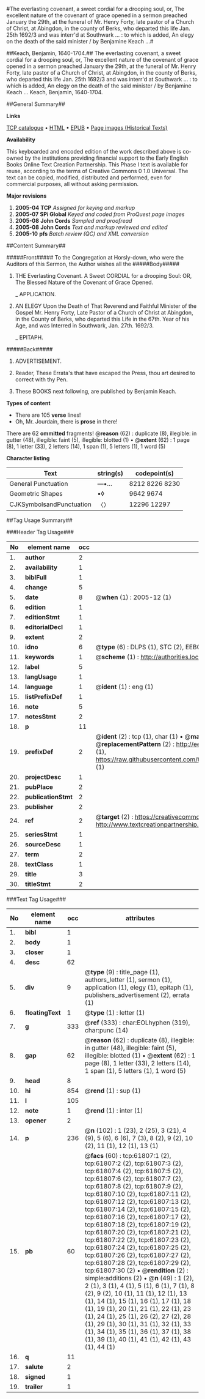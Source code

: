 #The everlasting covenant, a sweet cordial for a drooping soul, or, The excellent nature of the covenant of grace opened in a sermon preached January the 29th, at the funeral of Mr. Henry Forty, late pastor of a Church of Christ, at Abingdon, in the county of Berks, who departed this life Jan. 25th 1692/3 and was interr'd at Southwark ... : to which is added, An elegy on the death of the said minister / by Benjamine Keach ...#

##Keach, Benjamin, 1640-1704.##
The everlasting covenant, a sweet cordial for a drooping soul, or, The excellent nature of the covenant of grace opened in a sermon preached January the 29th, at the funeral of Mr. Henry Forty, late pastor of a Church of Christ, at Abingdon, in the county of Berks, who departed this life Jan. 25th 1692/3 and was interr'd at Southwark ... : to which is added, An elegy on the death of the said minister / by Benjamine Keach ...
Keach, Benjamin, 1640-1704.

##General Summary##

**Links**

[TCP catalogue](http://www.ota.ox.ac.uk/tcp/)  • 
[HTML](http://tei.it.ox.ac.uk/tcp/Texts-HTML/free/A47/A47489.html)  • 
[EPUB](http://tei.it.ox.ac.uk/tcp/Texts-EPUB/free/A47/A47489.epub) • 
[Page images (Historical Texts)](https://data.historicaltexts.jisc.ac.uk/view?pubId=eebo-12425033e&pageId=eebo-12425033e-61807-1)

**Availability**

This keyboarded and encoded edition of the
	       work described above is co-owned by the institutions
	       providing financial support to the Early English Books
	       Online Text Creation Partnership. This Phase I text is
	       available for reuse, according to the terms of Creative
	       Commons 0 1.0 Universal. The text can be copied,
	       modified, distributed and performed, even for
	       commercial purposes, all without asking permission.

**Major revisions**

1. __2005-04__ __TCP__ *Assigned for keying and markup*
1. __2005-07__ __SPi Global__ *Keyed and coded from ProQuest page images*
1. __2005-08__ __John Cords__ *Sampled and proofread*
1. __2005-08__ __John Cords__ *Text and markup reviewed and edited*
1. __2005-10__ __pfs__ *Batch review (QC) and XML conversion*

##Content Summary##

#####Front#####
To the Congregation at Horsly-down, who were the Auditors of this Sermon, the Author wishes all the 
#####Body#####

1. THE Everlasting Covenant. A Sweet CORDIAL for a drooping Soul: OR, The Blessed Nature of the Covenant of Grace Opened.

    _ APPLICATION.

1. AN ELEGY Upon the Death of That Reverend and Faithful Minister of the Gospel Mr. Henry Forty, Late Pastor of a Church of Christ at Abingdon, in the County of Berks, who departed this Life in the 67th. Year of his Age, and was Interred in Southwark, Jan. 27th. 1692/3.

    _ EPITAPH.

#####Back#####

1. ADVERTISEMENT.

1. Reader, These Errata's that have escaped the Press, thou art desired to correct with thy Pen.

1. These BOOKS next following, are published by Benjamin Keach.

**Types of content**

  * There are 105 **verse** lines!
  * Oh, Mr. Jourdain, there is **prose** in there!

There are 62 **ommitted** fragments! 
 @__reason__ (62) : duplicate (8), illegible: in gutter (48), illegible: faint (5), illegible: blotted (1)  •  @__extent__ (62) : 1 page (8), 1 letter (33), 2 letters (14), 1 span (1), 5 letters (1), 1 word (5)

**Character listing**


|Text|string(s)|codepoint(s)|
|---|---|---|
|General Punctuation|—•…|8212 8226 8230|
|Geometric Shapes|▪◊|9642 9674|
|CJKSymbolsandPunctuation|〈〉|12296 12297|

##Tag Usage Summary##

###Header Tag Usage###

|No|element name|occ|attributes|
|---|---|---|---|
|1.|__author__|2||
|2.|__availability__|1||
|3.|__biblFull__|1||
|4.|__change__|5||
|5.|__date__|8| @__when__ (1) : 2005-12 (1)|
|6.|__edition__|1||
|7.|__editionStmt__|1||
|8.|__editorialDecl__|1||
|9.|__extent__|2||
|10.|__idno__|6| @__type__ (6) : DLPS (1), STC (2), EEBO-CITATION (1), OCLC (1), VID (1)|
|11.|__keywords__|1| @__scheme__ (1) : http://authorities.loc.gov/ (1)|
|12.|__label__|5||
|13.|__langUsage__|1||
|14.|__language__|1| @__ident__ (1) : eng (1)|
|15.|__listPrefixDef__|1||
|16.|__note__|5||
|17.|__notesStmt__|2||
|18.|__p__|11||
|19.|__prefixDef__|2| @__ident__ (2) : tcp (1), char (1)  •  @__matchPattern__ (2) : ([0-9\-]+):([0-9IVX]+) (1), (.+) (1)  •  @__replacementPattern__ (2) : http://eebo.chadwyck.com/downloadtiff?vid=$1&page=$2 (1), https://raw.githubusercontent.com/textcreationpartnership/Texts/master/tcpchars.xml#$1 (1)|
|20.|__projectDesc__|1||
|21.|__pubPlace__|2||
|22.|__publicationStmt__|2||
|23.|__publisher__|2||
|24.|__ref__|2| @__target__ (2) : https://creativecommons.org/publicdomain/zero/1.0/ (1), http://www.textcreationpartnership.org/docs/. (1)|
|25.|__seriesStmt__|1||
|26.|__sourceDesc__|1||
|27.|__term__|2||
|28.|__textClass__|1||
|29.|__title__|3||
|30.|__titleStmt__|2||


###Text Tag Usage###

|No|element name|occ|attributes|
|---|---|---|---|
|1.|__bibl__|1||
|2.|__body__|1||
|3.|__closer__|1||
|4.|__desc__|62||
|5.|__div__|9| @__type__ (9) : title_page (1), authors_letter (1), sermon (1), application (1), elegy (1), epitaph (1), publishers_advertisement (2), errata (1)|
|6.|__floatingText__|1| @__type__ (1) : letter (1)|
|7.|__g__|333| @__ref__ (333) : char:EOLhyphen (319), char:punc (14)|
|8.|__gap__|62| @__reason__ (62) : duplicate (8), illegible: in gutter (48), illegible: faint (5), illegible: blotted (1)  •  @__extent__ (62) : 1 page (8), 1 letter (33), 2 letters (14), 1 span (1), 5 letters (1), 1 word (5)|
|9.|__head__|8||
|10.|__hi__|854| @__rend__ (1) : sup (1)|
|11.|__l__|105||
|12.|__note__|1| @__rend__ (1) : inter (1)|
|13.|__opener__|2||
|14.|__p__|236| @__n__ (102) : 1 (23), 2 (25), 3 (21), 4 (9), 5 (6), 6 (6), 7 (3), 8 (2), 9 (2), 10 (2), 11 (1), 12 (1), 13 (1)|
|15.|__pb__|60| @__facs__ (60) : tcp:61807:1 (2), tcp:61807:2 (2), tcp:61807:3 (2), tcp:61807:4 (2), tcp:61807:5 (2), tcp:61807:6 (2), tcp:61807:7 (2), tcp:61807:8 (2), tcp:61807:9 (2), tcp:61807:10 (2), tcp:61807:11 (2), tcp:61807:12 (2), tcp:61807:13 (2), tcp:61807:14 (2), tcp:61807:15 (2), tcp:61807:16 (2), tcp:61807:17 (2), tcp:61807:18 (2), tcp:61807:19 (2), tcp:61807:20 (2), tcp:61807:21 (2), tcp:61807:22 (2), tcp:61807:23 (2), tcp:61807:24 (2), tcp:61807:25 (2), tcp:61807:26 (2), tcp:61807:27 (2), tcp:61807:28 (2), tcp:61807:29 (2), tcp:61807:30 (2)  •  @__rendition__ (2) : simple:additions (2)  •  @__n__ (49) : 1 (2), 2 (1), 3 (1), 4 (1), 5 (1), 6 (1), 7 (1), 8 (2), 9 (2), 10 (1), 11 (1), 12 (1), 13 (1), 14 (1), 15 (1), 16 (1), 17 (1), 18 (1), 19 (1), 20 (1), 21 (1), 22 (1), 23 (1), 24 (1), 25 (1), 26 (2), 27 (2), 28 (1), 29 (1), 30 (1), 31 (1), 32 (1), 33 (1), 34 (1), 35 (1), 36 (1), 37 (1), 38 (1), 39 (1), 40 (1), 41 (1), 42 (1), 43 (1), 44 (1)|
|16.|__q__|11||
|17.|__salute__|2||
|18.|__signed__|1||
|19.|__trailer__|1||
